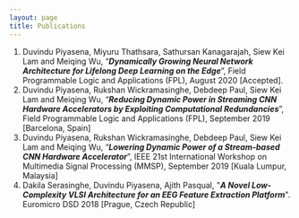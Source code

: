 ```yaml
---
layout: page
title: Publications
---
```

1. Duvindu Piyasena, Miyuru Thathsara, Sathursan Kanagarajah, Siew Kei Lam and Meiqing Wu, “_**Dynamically Growing Neural Network Architecture for Lifelong Deep Learning on the Edge**_”, Field Programmable Logic and Applications (FPL), August 2020 [Accepted].  
2. Duvindu Piyasena, Rukshan Wickramasinghe, Debdeep Paul, Siew Kei Lam and Meiqing Wu, “_**Reducing Dynamic Power in Streaming CNN Hardware Accelerators by Exploiting Computational Redundancies**_”, Field Programmable Logic and Applications (FPL), September 2019 [Barcelona, Spain]
3. Duvindu Piyasena, Rukshan Wickramasinghe, Debdeep Paul, Siew Kei Lam and Meiqing Wu, “_**Lowering Dynamic Power of a Stream-based CNN Hardware Accelerator**_”, IEEE 21st International Workshop on Multimedia Signal Processing (MMSP), September 2019 [Kuala Lumpur, Malaysia]
4. 	Dakila Serasinghe, Duvindu Piyasena, Ajith Pasqual, "_**A Novel Low-Complexity VLSI Architecture for an EEG Feature Extraction Platform**_". Euromicro DSD 2018 [Prague, Czech Republic]

